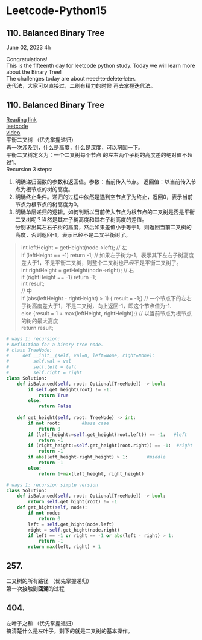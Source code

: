 # Leetcode-Python15

## 110. Balanced Binary Tree

June 02, 2023  4h

Congratulations!\
This is the fifteenth day for leetcode python study. Today we will learn more about the Binary Tree!\
The challenges today are about ~~need to delete later~~.\
迭代法，大家可以直接过，二刷有精力的时候 再去掌握迭代法。


## 110. Balanced Binary Tree
[Reading link](https://github.com/youngyangyang04/leetcode-master/blob/master/problems/0110.%E5%B9%B3%E8%A1%A1%E4%BA%8C%E5%8F%89%E6%A0%91.md)\
[leetcode](https://leetcode.com/problems/balanced-binary-tree/)\
[video](https://www.bilibili.com/video/BV1Ug411S7my/?spm_id_from=333.788&vd_source=63f26efad0d35bcbb0de794512ac21f3)\
平衡二叉树 （优先掌握递归）\
再一次涉及到，什么是高度，什么是深度，可以巩固一下。\
平衡二叉树定义为：一个二叉树每个节点 的左右两个子树的高度差的绝对值不超过1。\
Recursion 3 steps:
1. 明确递归函数的参数和返回值。参数：当前传入节点。 返回值：以当前传入节点为根节点的树的高度。
2. 明确终止条件。递归的过程中依然是遇到空节点了为终止，返回0，表示当前节点为根节点的树高度为0。
3. 明确单层递归的逻辑。如何判断以当前传入节点为根节点的二叉树是否是平衡二叉树呢？当然是其左子树高度和其右子树高度的差值。\
分别求出其左右子树的高度，然后如果差值小于等于1，则返回当前二叉树的高度，否则返回-1，表示已经不是二叉平衡树了。
> int leftHeight = getHeight(node->left); // 左\
> if (leftHeight == -1) return -1;  // 如果左子树为-1，表示其下左右子树高度差大于1，不是平衡二叉树，则整个二叉树也已经不是平衡二叉树了。\
> int rightHeight = getHeight(node->right); // 右\
> if (rightHeight == -1) return -1;\
> int result;\
> // 中\
> if (abs(leftHeight - rightHeight) > 1) { result = -1;} // 一个节点下的左右子树高度差大于1，不是二叉树，向上返回-1，即这个节点值为-1.\
> else {result = 1 + max(leftHeight, rightHeight);} // 以当前节点为根节点的树的最大高度\
> return result;


```python
# ways 1: recursion:
# Definition for a binary tree node.
# class TreeNode:
#     def __init__(self, val=0, left=None, right=None):
#         self.val = val
#         self.left = left
#         self.right = right
class Solution:
    def isBalanced(self, root: Optional[TreeNode]) -> bool:
        if self.get_height(root) != -1:
            return True
        else:
            return False
        
    def get_height(self, root: TreeNode) -> int:
        if not root:        #base case
            return 0
        if (left_height:=self.get_height(root.left)) == -1:   #left
            return -1
        if (right_height:=self.get_height(root.right)) == -1:  #right
            return -1
        if abs(left_height-right_height) > 1:       #middle
            return -1
        else: 
            return 1+max(left_height, right_height)
```
```python
# ways 1: recursion simple version
class Solution:
    def isBalanced(self, root: Optional[TreeNode]) -> bool:
        return self.get_hight(root) != -1
    def get_hight(self, node):
        if not node:
            return 0
        left = self.get_hight(node.left)
        right = self.get_hight(node.right)
        if left == -1 or right == -1 or abs(left - right) > 1:
            return -1
        return max(left, right) + 1
```

## 257. 
二叉树的所有路径 （优先掌握递归）  
第一次接触到**回溯**的过程




## 404.
左叶子之和 （优先掌握递归）\
搞清楚什么是左叶子，剩下的就是二叉树的基本操作。
